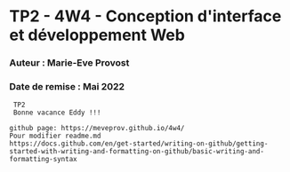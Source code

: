 # TP2 - 4W4 - Conception d'interface et développement Web
### Auteur : Marie-Eve Provost
### Date de remise : Mai 2022

```
 TP2 
 Bonne vacance Eddy !!!

github page: https://meveprov.github.io/4w4/
Pour modifier readme.md
https://docs.github.com/en/get-started/writing-on-github/getting-started-with-writing-and-formatting-on-github/basic-writing-and-formatting-syntax